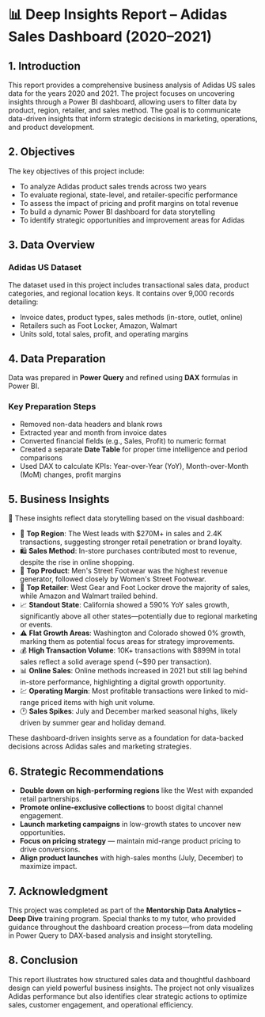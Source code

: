# 📊 Deep Insights Report – Adidas Sales Dashboard (2020–2021)

## 1. Introduction

This report provides a comprehensive business analysis of Adidas US sales data for the years 2020 and 2021. The project focuses on uncovering insights through a Power BI dashboard, allowing users to filter data by product, region, retailer, and sales method. The goal is to communicate data-driven insights that inform strategic decisions in marketing, operations, and product development.

## 2. Objectives

The key objectives of this project include:

* To analyze Adidas product sales trends across two years
* To evaluate regional, state-level, and retailer-specific performance
* To assess the impact of pricing and profit margins on total revenue
* To build a dynamic Power BI dashboard for data storytelling
* To identify strategic opportunities and improvement areas for Adidas

## 3. Data Overview

### Adidas US Dataset

The dataset used in this project includes transactional sales data, product categories, and regional location keys. It contains over 9,000 records detailing:

* Invoice dates, product types, sales methods (in-store, outlet, online)
* Retailers such as Foot Locker, Amazon, Walmart
* Units sold, total sales, profit, and operating margins

## 4. Data Preparation

Data was prepared in **Power Query** and refined using **DAX** formulas in Power BI.

### Key Preparation Steps

* Removed non-data headers and blank rows
* Extracted year and month from invoice dates
* Converted financial fields (e.g., Sales, Profit) to numeric format
* Created a separate **Date Table** for proper time intelligence and period comparisons
* Used DAX to calculate KPIs: Year-over-Year (YoY), Month-over-Month (MoM) changes, profit margins

## 5. Business Insights

📌 These insights reflect data storytelling based on the visual dashboard:

* 🥇 **Top Region**: The West leads with \$270M+ in sales and 2.4K transactions, suggesting stronger retail penetration or brand loyalty.
* 🛍️ **Sales Method**: In-store purchases contributed most to revenue, despite the rise in online shopping.
* 👟 **Top Product**: Men's Street Footwear was the highest revenue generator, followed closely by Women's Street Footwear.
* 🏪 **Top Retailer**: West Gear and Foot Locker drove the majority of sales, while Amazon and Walmart trailed behind.
* 📈 **Standout State**: California showed a 590% YoY sales growth, significantly above all other states—potentially due to regional marketing or events.
* ⚠️ **Flat Growth Areas**: Washington and Colorado showed 0% growth, marking them as potential focus areas for strategy improvements.
* 💰 **High Transaction Volume**: 10K+ transactions with \$899M in total sales reflect a solid average spend (\~\$90 per transaction).
* 📊 **Online Sales**: Online methods increased in 2021 but still lag behind in-store performance, highlighting a digital growth opportunity.
* 💹 **Operating Margin**: Most profitable transactions were linked to mid-range priced items with high unit volume.
* 🕐 **Sales Spikes**: July and December marked seasonal highs, likely driven by summer gear and holiday demand.

These dashboard-driven insights serve as a foundation for data-backed decisions across Adidas sales and marketing strategies.

## 6. Strategic Recommendations

* **Double down on high-performing regions** like the West with expanded retail partnerships.
* **Promote online-exclusive collections** to boost digital channel engagement.
* **Launch marketing campaigns** in low-growth states to uncover new opportunities.
* **Focus on pricing strategy** — maintain mid-range product pricing to drive conversions.
* **Align product launches** with high-sales months (July, December) to maximize impact.

## 7. Acknowledgment

This project was completed as part of the **Mentorship Data Analytics – Deep Dive** training program. Special thanks to my tutor, who provided guidance throughout the dashboard creation process—from data modeling in Power Query to DAX-based analysis and insight storytelling.

## 8. Conclusion

This report illustrates how structured sales data and thoughtful dashboard design can yield powerful business insights. The project not only visualizes Adidas performance but also identifies clear strategic actions to optimize sales, customer engagement, and operational efficiency.
